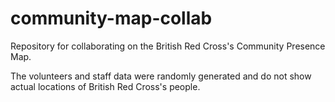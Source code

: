 # community-map-collab
Repository for collaborating on the British Red Cross's Community Presence Map.

The volunteers and staff data were randomly generated and do not show actual locations of British Red Cross's people.
